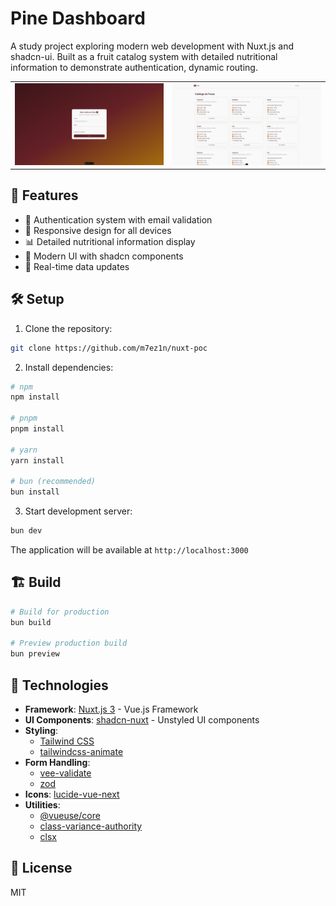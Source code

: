 # Pine Dashboard

A study project exploring modern web development with Nuxt.js and shadcn-ui. Built as a fruit catalog system with detailed nutritional information to demonstrate authentication, dynamic routing.

<table>
  <tr>
    <td width="50%"><img src="./.github/sign-in.png" alt="Pine Sign In" /></td>
    <td width="50%"><img src="./.github/dashboard.png" alt="Pine Dashboard" /></td>
  </tr>
</table>

## 🚀 Features

- 🔐 Authentication system with email validation
- 📱 Responsive design for all devices
- 📊 Detailed nutritional information display
- 🎨 Modern UI with shadcn components
- 🔄 Real-time data updates

## 🛠 Setup

1. Clone the repository:

```bash
git clone https://github.com/m7ez1n/nuxt-poc
```

2. Install dependencies:

```bash
# npm
npm install

# pnpm
pnpm install

# yarn
yarn install

# bun (recommended)
bun install
```

3. Start development server:

```bash
bun dev
```

The application will be available at `http://localhost:3000`

## 🏗 Build

```bash
# Build for production
bun build

# Preview production build
bun preview
```

## 🔧 Technologies

- **Framework**: [Nuxt.js 3](https://nuxt.com/) - Vue.js Framework
- **UI Components**: [shadcn-nuxt](https://www.shadcn-vue.com/) - Unstyled UI components
- **Styling**:
  - [Tailwind CSS](https://tailwindcss.com/)
  - [tailwindcss-animate](https://github.com/jamiebuilds/tailwindcss-animate)
- **Form Handling**:
  - [vee-validate](https://vee-validate.logaretm.com/)
  - [zod](https://github.com/colinhacks/zod)
- **Icons**: [lucide-vue-next](https://lucide.dev/)
- **Utilities**:
  - [@vueuse/core](https://vueuse.org/)
  - [class-variance-authority](https://cva.style/)
  - [clsx](https://github.com/lukeed/clsx)

## 📝 License

MIT
